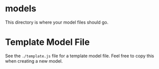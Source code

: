 # models

This directory is where your model files should go. 

# Template Model File

See the `./template.js` file for a template model file. Feel free to copy this 
when creating a new model.
